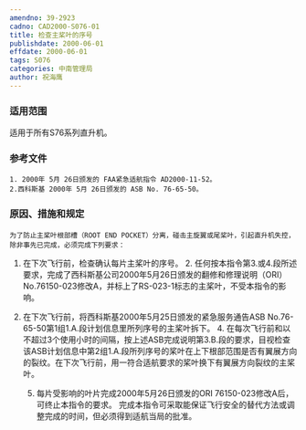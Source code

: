 ```yaml
---
amendno: 39-2923
cadno: CAD2000-S076-01
title: 检查主桨叶的序号
publishdate: 2000-06-01
effdate: 2000-06-01
tags: S076
categories: 中南管理局
author: 祝海鹰
---
```


### 适用范围 
适用于所有S76系列直升机。

### 参考文件
    1. 2000年 5月 26日颁发的 FAA紧急适航指令 AD2000-11-52。
    2.西科斯基 2000年 5月 26日颁发的 ASB No. 76-65-50。


### 原因、措施和规定 
    为了防止主桨叶根部槽（ROOT END POCKET）分离，碰击主旋翼或尾桨叶，引起直升机失控，除非事先已完成，必须完成下列要求： 
1. 在下次飞行前，检查确认每片主桨叶的序号。 
    2. 任何按本指令第3.或4.段所述要求，完成了西科斯基公司2000年5月26日颁发的翻修和修理说明（ORI）No.76150-023修改A，并标上了RS-023-1标志的主桨叶，不受本指令的影响。 
3. 在下次飞行前，将西科斯基2000年5月25日颁发的紧急服务通告ASB No.76-65-50第1组1.A.段计划信息里所列序号的主桨叶拆下。 
    4. 在每次飞行前和以不超过3个使用小时的间隔，按上述ASB完成说明第3.B.段的要求，目视检查该ASB计划信息中第2组1.A.段所列序号的桨叶在上下根部范围是否有翼展方向的裂纹。在下次飞行前，用一符合适航要求的桨叶换下有翼展方向裂纹的主桨叶。 

  
    5. 每片受影响的叶片完成2000年5月26日颁发的ORI 76150-023修改A后，可终止本指令的要求。 
    完成本指令可采取能保证飞行安全的替代方法或调整完成的时间，但必须得到适航当局的批准。

